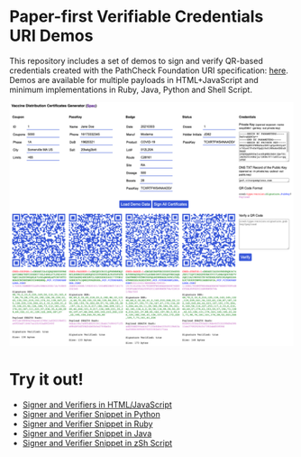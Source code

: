 # Paper-first Verifiable Credentials URI Demos

This repository includes a set of demos to sign and verify QR-based credentials created with the PathCheck Foundation URI specification: [here](https://github.com/Path-Check/paper-cred). Demos are available for multiple payloads in HTML+JavaScript and minimum implementations in Ruby, Java, Python and Shell Script. 

<img src="./docs/QRCodeGenerator.png" data-canonical-src="./docs/QRCodeGenerator.png"/>

# Try it out!

* [Signer and Verifiers in HTML/JavaScript](https://github.pathcheck.org/index.html)
* [Signer and Verifier Snippet in Python](https://github.com/Path-Check/paper-cred-demo/blob/main/verify.py)
* [Signer and Verifier Snippet in Ruby](https://github.com/Path-Check/paper-cred-demo/blob/main/verify.rb)
* [Signer and Verifier Snippet in Java](https://github.com/Path-Check/paper-cred-demo/blob/main/verify.java)
* [Signer and Verifier Snippet in zSh Script](https://github.com/Path-Check/paper-cred-demo/blob/main/verify.sh)
